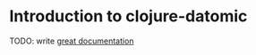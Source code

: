 # Introduction to clojure-datomic

TODO: write [great documentation](http://jacobian.org/writing/what-to-write/)
